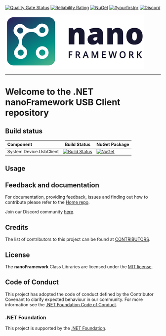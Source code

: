 [![Quality Gate Status](https://sonarcloud.io/api/project_badges/measure?project=nanoframework_System.Device.UsbClient&metric=alert_status)](https://sonarcloud.io/dashboard?id=nanoframework_System.Device.UsbClient) [![Reliability Rating](https://sonarcloud.io/api/project_badges/measure?project=nanoframework_System.Device.UsbClient&metric=reliability_rating)](https://sonarcloud.io/dashboard?id=nanoframework_System.Device.UsbClient) [![NuGet](https://img.shields.io/nuget/dt/System.Device.UsbClient.svg?label=NuGet&style=flat&logo=nuget)](https://www.nuget.org/packages/System.Device.UsbClient/) [![#yourfirstpr](https://img.shields.io/badge/first--timers--only-friendly-blue.svg)](https://github.com/nanoframework/Home/blob/main/CONTRIBUTING.md) [![Discord](https://img.shields.io/discord/478725473862549535.svg?logo=discord&logoColor=white&label=Discord&color=7289DA)](https://discord.gg/gCyBu8T)

![nanoFramework logo](https://raw.githubusercontent.com/nanoframework/Home/main/resources/logo/nanoFramework-repo-logo.png)

-----

# Welcome to the .NET **nanoFramework** USB Client repository

## Build status

| Component | Build Status | NuGet Package |
|:-|---|---|
| System.Device.UsbClient | [![Build Status](https://dev.azure.com/nanoframework/System.Device.UsbClient/_apis/build/status/System.Device.UsbClient?branchName=main)](https://dev.azure.com/nanoframework/System.Device.UsbClient/_build/latest?definitionId=99&branchName=main) | [![NuGet](https://img.shields.io/nuget/v/System.Device.UsbClient.svg?label=NuGet&style=flat&logo=nuget)](https://www.nuget.org/packages/System.Device.UsbClient/) |

## Usage

## Feedback and documentation

For documentation, providing feedback, issues and finding out how to contribute please refer to the [Home repo](https://github.com/nanoframework/Home).

Join our Discord community [here](https://discord.gg/gCyBu8T).

## Credits

The list of contributors to this project can be found at [CONTRIBUTORS](https://github.com/nanoframework/Home/blob/main/CONTRIBUTORS.md).

## License

The **nanoFramework** Class Libraries are licensed under the [MIT license](LICENSE.md).

## Code of Conduct

This project has adopted the code of conduct defined by the Contributor Covenant to clarify expected behaviour in our community.
For more information see the [.NET Foundation Code of Conduct](https://dotnetfoundation.org/code-of-conduct).

### .NET Foundation

This project is supported by the [.NET Foundation](https://dotnetfoundation.org).

